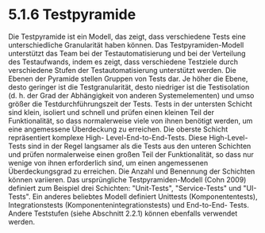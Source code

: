 # 5.1.6 Testpyramide

Die Testpyramide ist ein Modell, das zeigt, dass verschiedene Tests eine unterschiedliche
Granularität haben können. Das Testpyramiden-Modell unterstützt das Team bei der
Testautomatisierung und bei der Verteilung des Testaufwands, indem es zeigt, dass
verschiedene Testziele durch verschiedene Stufen der Testautomatisierung unterstützt
werden. Die Ebenen der Pyramide stellen Gruppen von Tests dar. Je höher die Ebene, desto geringer ist die Testgranularität, desto niedriger ist die Testisolation (d. h. der Grad der
Abhängigkeit von anderen Systemelementen) und umso größer die Testdurchführungszeit der
Tests. Tests in der untersten Schicht sind klein, isoliert und schnell und prüfen einen kleinen
Teil der Funktionalität, so dass normalerweise viele von ihnen benötigt werden, um eine
angemessene Überdeckung zu erreichen. Die oberste Schicht repräsentiert komplexe High-
Level-End-to-End-Tests. Diese High-Level-Tests sind in der Regel langsamer als die Tests
aus den unteren Schichten und prüfen normalerweise einen großen Teil der Funktionalität, so
dass nur wenige von ihnen erforderlich sind, um einen angemessenen Überdeckungsgrad zu
erreichen. Die Anzahl und Benennung der Schichten können variieren. Das ursprüngliche
Testpyramiden-Modell (Cohn 2009) definiert zum Beispiel drei Schichten: "Unit-Tests",
"Service-Tests" und "UI-Tests". Ein anderes beliebtes Modell definiert Unittests
(Komponententests), Integrationstests (Komponentenintegrationstests) und End-to-End-
Tests. Andere Teststufen (siehe Abschnitt 2.2.1) können ebenfalls verwendet werden. 